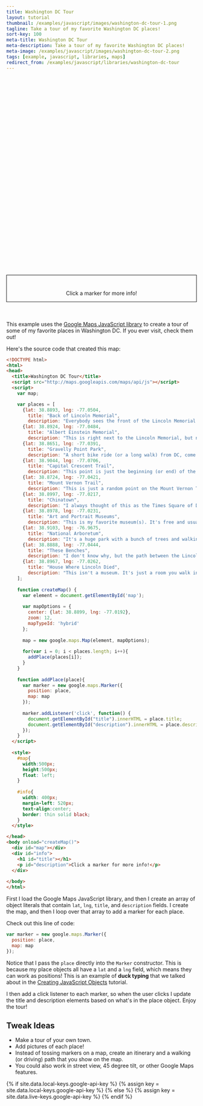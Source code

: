 ```yaml
---
title: Washington DC Tour
layout: tutorial
thumbnail: /examples/javascript/images/washington-dc-tour-1.png
tagline: Take a tour of my favorite Washington DC places!
sort-key: 100
meta-title: Washington DC Tour
meta-description: Take a tour of my favorite Washington DC places!
meta-image: /examples/javascript/images/washington-dc-tour-2.png
tags: [example, javascript, libraries, maps]
redirect_from: /examples/javascript/libraries/washington-dc-tour
---
```


<style>
  #map{
    width: 100%;
    height: 500px;
  }

  #info{
    margin-top: 25px;
    text-align: center;
    border: thin solid black;
  }

  .container{
    min-width: 970px;
  }
</style>


<div id="map"></div>
<div id="info">
  <h1 id="title"></h1>
  <p id="description">Click a marker for more info!</p>
</div>
<div style="clear:both; margin-bottom:50px;"></div>

This example uses the [Google Maps JavaScript library](https://developers.google.com/maps/documentation/javascript/tutorial) to create a tour of some of my favorite places in Washington DC. If you ever visit, check them out!

Here's the source code that created this map:

```html
<!DOCTYPE html>
<html>
<head>
  <title>Washington DC Tour</title>
  <script src="http://maps.googleapis.com/maps/api/js"></script>
  <script>
    var map;

    var places = [
      {lat: 38.8893, lng: -77.0504,
        title: "Back of Lincoln Memorial",
        description: "Everybody sees the front of the Lincoln Memorial and goes inside to see Abraham Lincoln. But go around back for a cool place to watch the sunset over the Potomac."},
      {lat: 38.8924, lng: -77.0484,
        title: "Albert Einstein Memorial",
        description: "This is right next to the Lincoln Memorial, but nobody seems to know about it. It's a giant Albert Einstein reading a book. Pretty cool."},
      {lat: 38.8651, lng: -77.0391,
        title: "Gravelly Point Park",
        description: "A short bike ride (or a long walk) from DC, come here to watch the planes land."},
      {lat: 38.9044, lng: -77.0706,
        title: "Capital Crescent Trail",
        description: "This point is just the beginning (or end) of the trail, but it goes all the way from Silver Spring to Georgetown, and connects to a bunch of other bike trails."},
      {lat: 38.8724, lng: -77.0421,
        title: "Mount Vernon Trail",
        description: "This is just a random point on the Mount Vernon Trail, which goes from Arlington to Mount Vernon and connects to a bunch of other bike trails."},
      {lat: 38.8997, lng: -77.0217,
        title: "Chinatown",
        description: "I always thought of this as the Times Square of DC, and it has a bunch of food and bars. I love it here at night."},
      {lat: 38.8978, lng: -77.0231,
        title: "Art and Portrait Museums",
        description: "This is my favorite museum(s). It's free and usually not crowded with millions of screaming jam hand kids. Find the stairs that take you to the top floor, and that's my favorite room in DC. Turn left and check out the modern art section."},
      {lat: 38.9103, lng: -76.9675,
        title: "National Arboretum",
        description: "It's a huge park with a bunch of trees and walking trails. Getting here can be annoying, which means it's never crowded."},
      {lat: 38.8888, lng: -77.0444,
        title: "These Benches",
        description: "I don't know why, but the path between the Lincoln and WW2 memorials is my favorite place in DC. Sit on these benches and do some people watching."},
      {lat: 38.8967, lng: -77.0262,
        title: "House Where Lincoln Died",
        description: "This isn't a museum. It's just a room you walk into. It's free and takes 30 seconds, but it really stuck with me. Then notice there's a kitchy Lincoln's Waffles right next door, all in the shadow of the FBI building. Very DC."}
    ];
  
    function createMap() {
      var element = document.getElementById('map');
    
      var mapOptions = {
        center: {lat: 38.8899, lng: -77.0192},
        zoom: 12,
        mapTypeId: 'hybrid'
      };
    
      map = new google.maps.Map(element, mapOptions);
      
      for(var i = 0; i < places.length; i++){
        addPlace(places[i]);
      }
    }
    
    function addPlace(place){
      var marker = new google.maps.Marker({
        position: place,
        map: map
      });
      
      marker.addListener('click', function() {
        document.getElementById("title").innerHTML = place.title;
        document.getElementById("description").innerHTML = place.description;
      });
    }
  </script>
  
  <style>
    #map{
      width:500px;
      height:500px;
      float: left;
    }
    
    #info{
      width: 400px;
      margin-left: 520px;
      text-align:center;
      border: thin solid black;
    }
  </style>

</head>
<body onload="createMap()">
  <div id="map"></div>
  <div id="info">
    <h1 id="title"></h1>
    <p id="description">Click a marker for more info!</p>
  </div>
  
</body>
</html>
```

First I load the Google Maps JavaScript library, and then I create an array of object literals that contain `lat`, `lng`, `title`, and `description` fields. I create the map, and then I loop over that array to add a marker for each place.

Check out this line of code:

```javascript
var marker = new google.maps.Marker({
  position: place,
  map: map
});
```

Notice that I pass the `place` directly into the `Marker` constructor. This is because my place objects all have a `lat` and a `lng` field, which means they can work as positions! This is an example of **duck typing** that we talked about in the [Creating JavaScript Objects](/tutorials/javascript/creating-objects) tutorial.

I then add a click listener to each marker, so when the user clicks I update the title and description elements based on what's in the place object. Enjoy the tour!

## Tweak Ideas

- Make a tour of your own town.
- Add pictures of each place!
- Instead of tossing markers on a map, create an itinerary and a walking (or driving) path that you show on the map.
- You could also work in street view, 45 degree tilt, or other Google Maps features.

{% if site.data.local-keys.google-api-key %}
  {% assign key = site.data.local-keys.google-api-key %}
{% else %}
  {% assign key = site.data.live-keys.google-api-key %}
{% endif %}

<script src="https://maps.googleapis.com/maps/api/js?key={{key}}"></script>
<script>

  var map;

  var places = [
    {lat: 38.8893, lng: -77.0504,
      title: "Back of Lincoln Memorial",
      description: "Everybody sees the front of the Lincoln Memorial and goes inside to see Abraham Lincoln. But go around back for a cool place to watch the sunset over the Potomac."},
    {lat: 38.8924, lng: -77.0484,
      title: "Albert Einstein Memorial",
      description: "This is right next to the Lincoln Memorial, but nobody seems to know about it. It's a giant Albert Einstein reading a book. Pretty cool."},
    {lat: 38.8651, lng: -77.0391,
      title: "Gravelly Point Park",
      description: "A short bike ride (or a long walk) from DC, come here to watch the planes land."},
    {lat: 38.9044, lng: -77.0706,
      title: "Capital Crescent Trail",
      description: "This point is just the beginning (or end) of the trail, but it goes all the way from Silver Spring to Georgetown, and connects to a bunch of other bike trails."},
    {lat: 38.8724, lng: -77.0421,
      title: "Mount Vernon Trail",
      description: "This is just a random point on the Mount Vernon Trail, which goes from Arlington to Mount Vernon and connects to a bunch of other bike trails."},
    {lat: 38.8997, lng: -77.0217,
      title: "Chinatown",
      description: "I always thought of this as the Times Square of DC, and it has a bunch of food and bars. I love it here at night."},
    {lat: 38.8978, lng: -77.0231,
      title: "Art and Portrait Museums",
      description: "This is my favorite museum(s). It's free and usually not crowded with millions of screaming jam hand kids. Find the stairs that take you to the top floor, and that's my favorite room in DC. Turn left and check out the modern art section."},
    {lat: 38.9103, lng: -76.9675,
      title: "National Arboretum",
      description: "It's a huge park with a bunch of trees and walking trails. Getting here can be annoying, which means it's never crowded."},
    {lat: 38.8888, lng: -77.0444,
      title: "These Benches",
      description: "I don't know why, but the path between the Lincoln and WW2 memorials is my favorite place in DC. Sit on these benches and do some people watching."},
    {lat: 38.8967, lng: -77.0262,
      title: "House Where Lincoln Died",
      description: "This isn't a museum. It's just a room you walk into. It's free and takes 30 seconds, but it really stuck with me. Then notice there's a kitchy Lincoln's Waffles right next door, all in the shadow of the FBI building. Very DC."}
  ];

  var element = document.getElementById('map');

  var mapOptions = {
    center: {lat: 38.8899, lng: -77.0192},
    zoom: 12,
    mapTypeId: 'hybrid'
  };

  map = new google.maps.Map(element, mapOptions);

  for(var i = 0; i < places.length; i++){
    addPlace(places[i]);
  }

  function addPlace(place){
    var marker = new google.maps.Marker({
      position: place,
      map: map
    });

    marker.addListener('click', function() {
      document.getElementById("title").innerHTML = place.title;
      document.getElementById("description").innerHTML = place.description;    
    });
  }
</script>